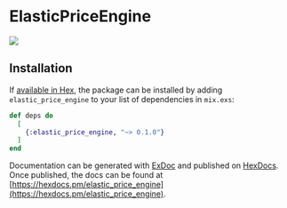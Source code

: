 # ElasticPriceEngine

[![](https://mermaid.ink/img/eyJjb2RlIjoiZ3JhcGggVERcbkEoRVBFLkFwcGxpY2F0aW9uKSAtLT58c3RhcnR8IEIoRVBFLlN1cGVydmlzb3IpXG5CIC0tPiBDKFJlZ2lzdHJ5KVxuQiAtLT4gRChEeW5hbWljU3VwZXJ2aXNvcilcbkQgLS0-IEUoRW5naW5lIDEpXG5EIC0tPiBGKEVuZ2luZSAyKVxuRCAtLT4gRyhFbmdpbmUgIykiLCJtZXJtYWlkIjp7InRoZW1lIjoiZGVmYXVsdCJ9LCJ1cGRhdGVFZGl0b3IiOmZhbHNlfQ)](https://mermaid-js.github.io/mermaid-live-editor/#/edit/eyJjb2RlIjoiZ3JhcGggVERcbkEoRVBFLkFwcGxpY2F0aW9uKSAtLT58c3RhcnR8IEIoRVBFLlN1cGVydmlzb3IpXG5CIC0tPiBDKFJlZ2lzdHJ5KVxuQiAtLT4gRChEeW5hbWljU3VwZXJ2aXNvcilcbkQgLS0-IEUoRW5naW5lIDEpXG5EIC0tPiBGKEVuZ2luZSAyKVxuRCAtLT4gRyhFbmdpbmUgIykiLCJtZXJtYWlkIjp7InRoZW1lIjoiZGVmYXVsdCJ9LCJ1cGRhdGVFZGl0b3IiOmZhbHNlfQ)

## Installation

If [available in Hex](https://hex.pm/docs/publish), the package can be installed
by adding `elastic_price_engine` to your list of dependencies in `mix.exs`:

```elixir
def deps do
  [
    {:elastic_price_engine, "~> 0.1.0"}
  ]
end
```

Documentation can be generated with [ExDoc](https://github.com/elixir-lang/ex_doc)
and published on [HexDocs](https://hexdocs.pm). Once published, the docs can
be found at [https://hexdocs.pm/elastic_price_engine](https://hexdocs.pm/elastic_price_engine).

